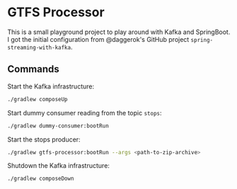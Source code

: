 # GTFS Processor

This is a small playground project to play around with Kafka and SpringBoot. I got the 
initial configuration from @daggerok's GitHub project `spring-streaming-with-kafka`.

## Commands

Start the Kafka infrastructure:
```bash
./gradlew composeUp
```
Start dummy consumer reading from the topic `stops`:
```bash
./gradlew dummy-consumer:bootRun
```
Start the stops producer:
```bash
./gradlew gtfs-processor:bootRun --args <path-to-zip-archive>
```
Shutdown the Kafka infrastructure:
```bash
./gradlew composeDown
```